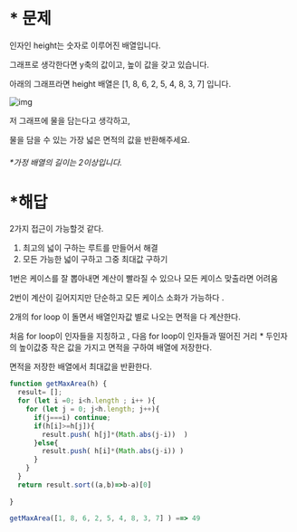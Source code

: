 # * 문제

인자인 height는 숫자로 이루어진 배열입니다.

그래프로 생각한다면 y축의 값이고, 높이 값을 갖고 있습니다.



아래의 그래프라면 height 배열은 [1, 8, 6, 2, 5, 4, 8, 3, 7] 입니다.

![img](https://storage.googleapis.com/replit/images/1555380144403_97221ca23fbb92beaae5b6c800ceb5c8.pn)

저 그래프에 물을 담는다고 생각하고, 

물을 담을 수 있는 가장 넓은 면적의 값을 반환해주세요.

###### *가정  배열의 길이는 2이상입니다.



# *해답

2가지 접근이 가능할것 같다. 

1. 최고의 넓이 구하는 루트를 만들어서 해결
2. 모든 가능한 넓이 구하고 그중 최대값 구하기 

1번은 케이스를 잘 뽑아내면 계산이 빨라질 수 있으나 모든 케이스 맞출라면 어려움 

2번이 계산이 길어지지만 단순하고 모든 케이스 소화가 가능하다 .

2개의 for loop 이 돌면서 배열인자값 별로 나오는 면적을 다 계산한다. 

처음 for loop이 인자들을 지칭하고 , 다음 for loop이 인자들과 떨어진 거리 * 두인자의 높이값중 작은 값을 가지고 면적을 구하여 배열에 저장한다. 

면적을 저장한 배열에서 최대값을 반환한다. 

```javascript
function getMaxArea(h) {
  result= [];
  for (let i =0; i<h.length ; i++ ){
    for (let j = 0; j<h.length; j++){
      if(j===i) continue;
      if(h[i]>=h[j]){
        result.push( h[j]*(Math.abs(j-i))  )
      }else{
        result.push( h[i]*(Math.abs(j-i)) )
      }
    }
  }
  return result.sort((a,b)=>b-a)[0]
  
}

getMaxArea([1, 8, 6, 2, 5, 4, 8, 3, 7] ) ==> 49
```

